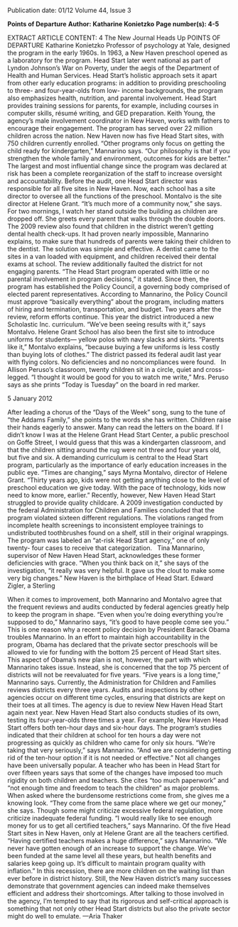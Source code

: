 Publication date: 01/12
Volume 44, Issue 3

**Points of Departure**
**Author: Katharine Konietzko**
**Page number(s): 4-5**

EXTRACT ARTICLE CONTENT:
4
The New Journal
Heads Up
               POINTS OF DEPARTURE
Katharine Konietzko
Professor of psychology at Yale, 
designed the program in the early 
1960s. In 1963, a New Haven preschool 
opened as a laboratory for the program. 
Head Start later went national as part 
of Lyndon Johnson’s War on Poverty, 
under the aegis of the Department 
of Health and Human Services. Head 
Start’s holistic approach sets it apart 
from other early education programs: 
in addition to providing preschooling 
to three- and four-year-olds from low-
income backgrounds, the program 
also 
emphasizes 
health, 
nutrition, 
and parental involvement. Head Start 
provides training sessions for parents, 
for example, including courses in 
computer skills, résumé writing, and 
GED preparation. Keith Young, the 
agency’s male involvement coordinator 
in New Haven, works with fathers 
to encourage their engagement. The 
program has served over 22 million 
children across the nation. New Haven 
now has five Head Start sites, with 750 
children currently enrolled.
“Other programs only focus on 
getting the child ready for kindergarten,” 
Mannarino says. “Our philosophy is 
that if you strengthen the whole family 
and environment, outcomes for kids are 
better.”
The largest and most influential 
change since the program was declared at 
risk has been a complete reorganization 
of the staff to increase oversight and 
accountability. Before the audit, one 
Head Start director was responsible for 
all five sites in New Haven. Now, each 
school has a site director to oversee all 
the functions of the preschool. 
Montalvo is the site director at 
Helene Grant. “It’s much more of a 
community now,” she says. For two 
mornings, I watch her stand outside the 
building as children are dropped off. She 
greets every parent that walks through 
the double doors.
The 2009 review also found that 
children in the district weren’t getting 
dental health check-ups. It had proven 
nearly impossible, Mannarino explains, 
to make sure that hundreds of parents 
were taking their children to the dentist. 
The solution was simple and effective. A 
dentist came to the sites in a van loaded 
with equipment, and children received 
their dental exams at school.
The review additionally faulted the 
district for not engaging parents. “The 
Head Start program operated with little 
or no parental involvement in program 
decisions,” it stated. Since then, the 
program has established the Policy 
Council, a governing body comprised of 
elected parent representatives. According 
to Mannarino, the Policy Council must 
approve “basically everything” about the 
program, including matters of hiring and 
termination, transportation, and budget.
Two years after the review, reform 
efforts continue. This year the district 
introduced a new Scholastic Inc. 
curriculum. “We’ve been seeing results 
with it,” says Montalvo. Helene Grant 
School has also been the first site to 
introduce uniforms for students—
yellow polos with navy slacks and skirts. 
“Parents like it,” Montalvo explains, 
“because buying a few uniforms is less 
costly than buying lots of clothes.” 
The district passed its federal audit 
last year with flying colors. No deficiencies 
and no noncompliances were found.  
In Allison Peruso’s classroom, 
twenty children sit in a circle, quiet and 
cross-legged. “I thought it would be 
good for you to watch me write,” Mrs. 
Peruso says as she prints “Today is 
Tuesday” on the board in red marker. 


5
January 2012

After leading a chorus of the “Days of 
the Week” song, sung to the tune of 
“the Addams Family,” she points to the 
words she has written. Children raise 
their hands eagerly to answer. Many can 
read the letters on the board. 
If I didn’t know I was at the 
Helene Grant Head Start Center, a 
public preschool on Goffe Street, I 
would guess that this was a kindergarten 
classroom, and that the children sitting 
around the rug were not three and four 
years old, but five and six. A demanding 
curriculum is central to the Head Start 
program, particularly as the importance 
of early education increases in the public 
eye. “Times are changing,” says Myrna 
Montalvo, director of Helene Grant. 
“Thirty years ago, kids were not getting 
anything close to the level of preschool 
education we give today. With the pace 
of technology, kids now need to know 
more, earlier.” 
Recently, however, New Haven 
Head 
Start 
struggled 
to 
provide 
quality childcare. A 2009 investigation 
conducted by the federal Administration 
for Children and Families concluded that 
the program violated sixteen different 
regulations. 
The 
violations 
ranged 
from incomplete health screenings 
to inconsistent employee trainings to 
undistributed toothbrushes found on 
a shelf, still in their original wrappings. 
The program was labeled an “at-risk 
Head Start agency,” one of only twenty-
four cases to receive that categorization.  
Tina Mannarino, supervisor of New 
Haven Head Start, acknowledges these 
former deficiencies with grace. “When 
you think back on it,” she says of the 
investigation, “it really was very helpful. 
It gave us the clout to make some very 
big changes.” 
New Haven is the birthplace of 
Head Start. Edward Zigler, a Sterling 

When it comes to improvement, 
both Mannarino and Montalvo agree 
that the frequent reviews and audits 
conducted by federal agencies greatly 
help to keep the program in shape. 
“Even when you’re doing everything 
you’re supposed to do,” Mannarino says, 
“it’s good to have people come see you.” 
This is one reason why a recent 
policy decision by President Barack 
Obama troubles Mannarino. In an effort 
to maintain high accountability in the 
program, Obama has declared that the 
private sector preschools will be allowed 
to vie for funding with the bottom 25 
percent of Head Start sites. This aspect 
of Obama’s new plan is not, however, 
the part with which Mannarino takes 
issue. Instead, she is concerned that the 
top 75 percent of districts will not be 
reevaluated for five years. “Five years is 
a long time,” Mannarino says. Currently, 
the Administration for Children and 
Families reviews districts every three 
years. Audits and inspections by other 
agencies occur on different time cycles, 
ensuring that districts are kept on their 
toes at all times. The agency is due to 
review New Haven Head Start again 
next year. 
New Haven Head Start also 
conducts studies of its own, testing its 
four-year-olds three times a year. For 
example, New Haven Head Start offers 
both ten-hour days and six-hour days. 
The program’s studies indicated that 
their children at school for ten hours a 
day were not progressing as quickly as 
children who came for only six hours. 
“We’re taking that very seriously,” says 
Mannarino. “And we are considering 
getting rid of the ten-hour option if it is 
not needed or effective.” 
Not 
all 
changes 
have 
been 
universally popular. A teacher who has 
been in Head Start for over fifteen years 
says that some of the changes have 
imposed too much rigidity on both 
children and teachers. She cites “too 
much paperwork” and “not enough time 
and freedom to teach the children” as 
major problems. When asked where the 
burdensome restrictions come from, she 
gives me a knowing look. “They come 
from the same place where we get our 
money,” she says.
Though 
some 
might 
criticize 
excessive 
federal 
regulation, 
more 
criticize inadequate federal funding. “I 
would really like to see enough money 
for us to get all certified teachers,” says 
Mannarino. Of the five Head Start 
sites in New Haven, only at Helene 
Grant are all the teachers certified. 
“Having certified teachers makes a huge 
difference,” says Mannarino. “We never 
have gotten enough of an increase to 
support the change. We’ve been funded 
at the same level all these years, but 
health benefits and salaries keep going 
up. It’s difficult to maintain program 
quality with inflation.” In this recession, 
there are more children on the waiting 
list than ever before in district history. 
Still, the New Haven district’s many 
successes demonstrate that government 
agencies can indeed make themselves 
efficient 
and 
address 
their 
shortcomings. After talking to those 
involved in the agency, I’m tempted 
to say that its rigorous and self-critical 
approach is something that not only 
other Head Start districts but also the 
private sector might do well to emulate.
—Aria Thaker